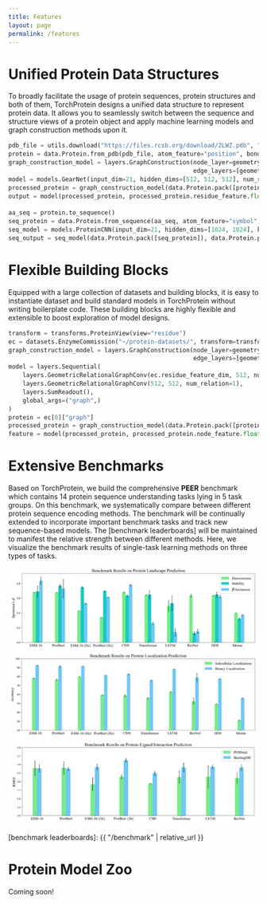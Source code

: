```yaml
---
title: Features
layout: page
permalink: /features
---
```


# Unified Protein Data Structures

To broadly facilitate the usage of protein sequences, protein structures and both of them, 
TorchProtein designs a unified data structure to represent protein data. 
It allows you to seamlessly switch between the sequence and structure views of a protein object 
and apply machine learning models and graph construction methods upon it.

```python
pdb_file = utils.download("https://files.rcsb.org/download/2LWZ.pdb", "./")
protein = data.Protein.from_pdb(pdb_file, atom_feature="position", bond_feature="length", residue_feature="symbol")
graph_construction_model = layers.GraphConstruction(node_layer=geometry.AlphaCarbonNode(), 
                                                    edge_layers=[geometry.SpatialEdge(distance=10.0, sequence_distance=5)])
model = models.GearNet(input_dim=21, hidden_dims=[512, 512, 512], num_relation=1, readout="sum")
processed_protein = graph_construction_model(data.Protein.pack([protein]))
output = model(processed_protein, processed_protein.residue_feature.float())

aa_seq = protein.to_sequence()
seq_protein = data.Protein.from_sequence(aa_seq, atom_feature="symbol", bond_feature="length", residue_feature="symbol")
seq_model = models.ProteinCNN(input_dim=21, hidden_dims=[1024, 1024], kernel_size=5, padding=2, readout="max")
seq_output = seq_model(data.Protein.pack([seq_protein]), data.Protein.pack([seq_protein]).residue_feature.float())
```

# Flexible Building Blocks

Equipped with a large collection of datasets and building blocks, it is easy to instantiate dataset 
and build standard models in TorchProtein without writing boilerplate code. 
These building blocks are highly flexible and extensible to boost exploration of model designs.

```python
transform = transforms.ProteinView(view="residue")
ec = datasets.EnzymeCommission("~/protein-datasets/", transform=transform)
graph_construction_model = layers.GraphConstruction(node_layer=geometry.AlphaCarbonNode(), 
                                                    edge_layers=[geometry.SpatialEdge(distance=10.0, sequence_distance=5)])
model = layers.Sequential(
    layers.GeometricRelationalGraphConv(ec.residue_feature_dim, 512, num_relation=1),
    layers.GeometricRelationalGraphConv(512, 512, num_relation=1),
    layers.SumReadout(),
    global_args=("graph",)
)
protein = ec[0]["graph"]
processed_protein = graph_construction_model(data.Protein.pack([protein]))
feature = model(processed_protein, processed_protein.node_feature.float())
```

# Extensive Benchmarks

Based on TorchProtein, we build the comprehensive **PEER** benchmark which contains 14 protein sequence understanding tasks lying in 5 task groups. 
On this benchmark, we systematically compare between different protein sequence encoding methods. 
The benchmark will be continually extended to incorporate important benchmark tasks and track new sequence-based models.
The [benchmark leaderboards] will be maintained to manifest the relative strength between different methods.
Here, we visualize the benchmark results of single-task learning methods on three types of tasks.

<div class="container col-md-9">
  <div class="row justify-content-center">
    <img alt="Landscape benchmark" src="assets/images/benchmark/seq_benchmark_fitness.png" style="max-width:100%">
  </div>
</div>

<div class="container col-md-9">
  <div class="row justify-content-center">
    <img alt="Localization benchmark" src="assets/images/benchmark/seq_benchmark_loc.png" style="max-width:100%">
  </div>
</div>

<div class="container col-md-9">
  <div class="row justify-content-center">
    <img alt="PLI benchmark" src="assets/images/benchmark/seq_benchmark_pli.png" style="max-width:100%">
  </div>
</div>

[benchmark leaderboards]: {{ "/benchmark" | relative_url }}

# Protein Model Zoo

Coming soon!
